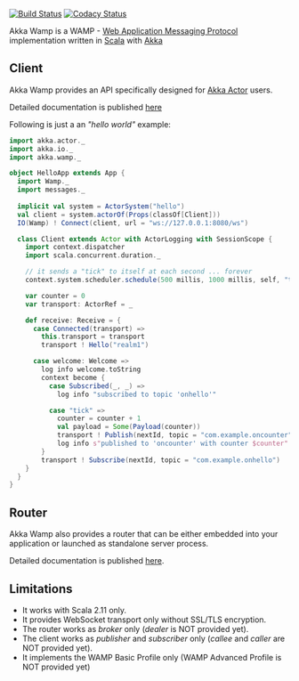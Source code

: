 [![Build Status][travis-image]][travis-url] [![Codacy Status][codacy-image]][codacy-url]

Akka Wamp is a WAMP - [Web Application Messaging Protocol](http://wamp-proto.org/) implementation written in [Scala](http://scala-lang.org/) with [Akka](http://akka.io/)

## Client
Akka Wamp provides an API specifically designed for [Akka Actor](http://doc.akka.io/docs/akka/2.4.8/scala/actors.html) users. 

Detailed documentation is published [here](http://angiolep.github.io/projects/akka-wamp/index.html)

Following is just a an _"hello world"_ example:

```scala
import akka.actor._
import akka.io._
import akka.wamp._

object HelloApp extends App {
  import Wamp._
  import messages._
  
  implicit val system = ActorSystem("hello")
  val client = system.actorOf(Props(classOf[Client]))
  IO(Wamp) ! Connect(client, url = "ws://127.0.0.1:8080/ws")

  class Client extends Actor with ActorLogging with SessionScope {
    import context.dispatcher
    import scala.concurrent.duration._

    // it sends a "tick" to itself at each second ... forever
    context.system.scheduler.schedule(500 millis, 1000 millis, self, "tick")

    var counter = 0
    var transport: ActorRef = _

    def receive: Receive = {
      case Connected(transport) =>
        this.transport = transport
        transport ! Hello("realm1")

      case welcome: Welcome =>
        log info welcome.toString
        context become {
          case Subscribed(_, _) =>
            log info "subscribed to topic 'onhello'"

          case "tick" =>
            counter = counter + 1
            val payload = Some(Payload(counter))
            transport ! Publish(nextId, topic = "com.example.oncounter", payload)
            log info s"published to 'oncounter' with counter $counter"
        }
        transport ! Subscribe(nextId, topic = "com.example.onhello")
    }
  }
}
```


## Router
Akka Wamp also provides a router that can be either embedded into your application or launched as standalone server process. 

Detailed documentation is published [here](http://angiolep.github.io/projects/akka-wamp/index.html).


## Limitations

 * It works with Scala 2.11 only.
 * It provides WebSocket transport only without SSL/TLS encryption.  
 * The router works as _broker_ only (_dealer_ is NOT provided yet).
 * The client works as _publisher_ and _subscriber_ only (_callee_ and _caller_ are NOT provided yet).
 * It implements the WAMP Basic Profile only (WAMP Advanced Profile is NOT provided yet)
 


[travis-image]: https://travis-ci.org/angiolep/akka-wamp.svg?branch=master
[travis-url]: https://travis-ci.org/angiolep/akka-wamp

[codacy-image]: https://api.codacy.com/project/badge/grade/f66d939188b944bbbfacde051a015ca1
[codacy-url]: https://www.codacy.com/app/paolo-angioletti/akka-wamp
